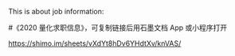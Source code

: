 This is about job information:

#《2020 量化求职信息》，可复制链接后用石墨文档 App 或小程序打开

https://shimo.im/sheets/vXdYt8hDv6YHdtXv/knVAS/ 

